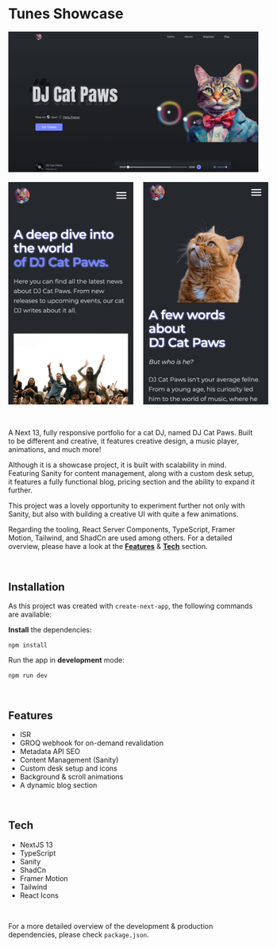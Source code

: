 # Tunes Showcase

<div style="display: flex flex-direction: column">
<img src='./public/sample-desktop.png' alt='desktop viewport - homepage'/>&nbsp;&nbsp;
&nbsp;&nbsp;
<div style="display: flex; gap:20px">
<img style="align-self: center" src='./public/sample-mobile.png' height='auto' width='50%'alt='tablet viewport - landscape mode'/>
<img style="align-self: center" src='./public/sample-mobile2.png' height='auto' width='50%'alt='tablet viewport - landscape mode'/>
</div>
</div>
<br>
<br>

A Next 13, fully responsive portfolio for a cat DJ, named DJ Cat Paws. Built to be different and creative, it features creative design, a music player, animations, and much more!

Although it is a showcase project, it is built with scalability in mind. Featuring Sanity for content management, along with a custom desk setup, it features a fully functional blog, pricing section and the ability to expand it further.

This project was a lovely opportunity to experiment further not only with Sanity, but also with building a creative UI with quite a few animations.

Regarding the tooling, React Server Components, TypeScript, Framer Motion, Tailwind, and ShadCn are used among others. For a detailed overview, please have a look at the [**Features**](#features) & [**Tech**](#tech) section.

<br>

## Installation

As this project was created with `create-next-app`, the following commands are available:

**Install** the dependencies:

```
npm install
```

Run the app in **development** mode:

```
npm run dev
```

<br>

## <a id='features'></a>Features

-   ISR
-   GROQ webhook for on-demand revalidation
-   Metadata API SEO
-   Content Management (Sanity)
-   Custom desk setup and icons
-   Background & scroll animations
-   A dynamic blog section

<br>

## <a id='tech'></a>Tech

-   NextJS 13
-   TypeScript
-   Sanity
-   ShadCn
-   Framer Motion
-   Tailwind
-   React Icons

<br>

For a more detailed overview of the development & production dependencies, please check `package.json`.
